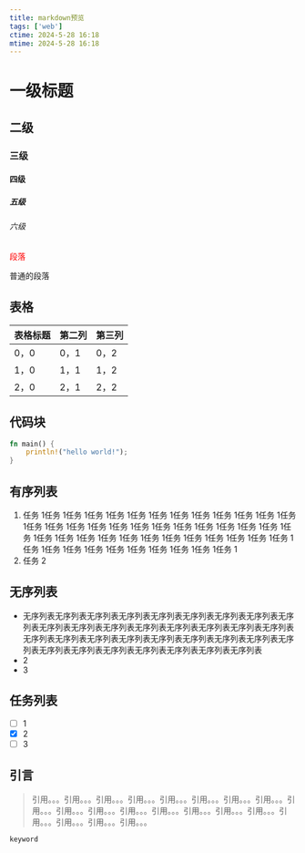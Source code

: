 ```yaml
---
title: markdown预览
tags: ['web']
ctime: 2024-5-28 16:18
mtime: 2024-5-28 16:18
---
```


# 一级标题

## 二级

### 三级

#### 四级

##### 五级

###### 六级

<script>alert(123)</script>

<span style="color:red">段落</span>

普通的段落

## 表格

| 表格标题 | 第二列 | 第三列 |
| -------- | ------ | ------ |
| 0，0     | 0，1   | 0，2   |
| 1，0     | 1，1   | 1，2   |
| 2，0     | 2，1   | 2，2   |

## 代码块

```rust
fn main() {
    println!("hello world!");
}
```

## 有序列表

1. 任务 1任务 1任务 1任务 1任务 1任务 1任务 1任务 1任务 1任务 1任务 1任务 1任务 1任务 1任务 1任务 1任务 1任务 1任务 1任务 1任务 1任务 1任务 1任务 1任务 1任务 1任务 1任务 1任务 1任务 1任务 1任务 1任务 1任务 1任务 1任务 1任务 1任务 1任务 1任务 1任务 1任务 1任务 1任务 1任务 1任务 1任务 1任务 1
2. 任务 2

## 无序列表

- 无序列表无序列表无序列表无序列表无序列表无序列表无序列表无序列表无序列表无序列表无序列表无序列表无序列表无序列表无序列表无序列表无序列表无序列表无序列表无序列表无序列表无序列表无序列表无序列表无序列表无序列表无序列表无序列表无序列表无序列表无序列表无序列表无序列表
- 2
- 3

## 任务列表

- [ ] 1
- [x] 2
- [ ] 3

## 引言

> 引用。。。引用。。。引用。。。引用。。。引用。。。引用。。。引用。。。引用。。。引用。。。引用。。。引用。。。引用。。。引用。。。引用。。。引用。。。引用。。。引用。。。引用。。。引用。。。引用。。。

`keyword`
